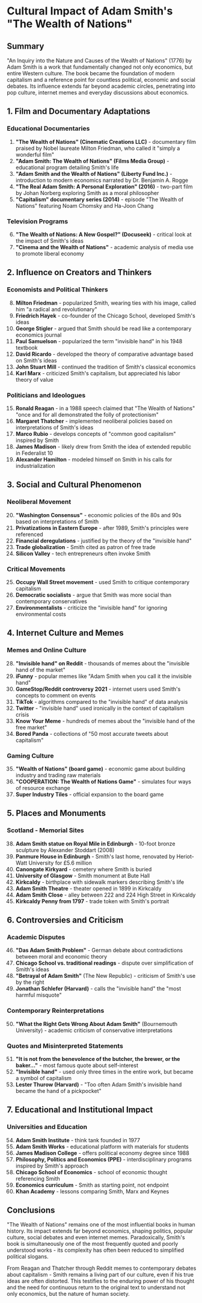 # Cultural Impact of Adam Smith's "The Wealth of Nations"

## Summary
"An Inquiry into the Nature and Causes of the Wealth of Nations" (1776) by Adam Smith is a work that fundamentally changed not only economics, but entire Western culture. The book became the foundation of modern capitalism and a reference point for countless political, economic and social debates. Its influence extends far beyond academic circles, penetrating into pop culture, internet memes and everyday discussions about economics.

## 1. Film and Documentary Adaptations

### Educational Documentaries
1. **"The Wealth of Nations" (Cinematic Creations LLC)** - documentary film praised by Nobel laureate Milton Friedman, who called it "simply a wonderful film"
2. **"Adam Smith: The Wealth of Nations" (Films Media Group)** - educational program detailing Smith's life
3. **"Adam Smith and the Wealth of Nations" (Liberty Fund Inc.)** - introduction to modern economics narrated by Dr. Benjamin A. Rogge
4. **"The Real Adam Smith: A Personal Exploration" (2016)** - two-part film by Johan Norberg exploring Smith as a moral philosopher
5. **"Capitalism" documentary series (2014)** - episode "The Wealth of Nations" featuring Noam Chomsky and Ha-Joon Chang

### Television Programs
6. **"The Wealth of Nations: A New Gospel?" (Docuseek)** - critical look at the impact of Smith's ideas
7. **"Cinema and the Wealth of Nations"** - academic analysis of media use to promote liberal economy

## 2. Influence on Creators and Thinkers

### Economists and Political Thinkers
8. **Milton Friedman** - popularized Smith, wearing ties with his image, called him "a radical and revolutionary"
9. **Friedrich Hayek** - co-founder of the Chicago School, developed Smith's ideas
10. **George Stigler** - argued that Smith should be read like a contemporary economics journal
11. **Paul Samuelson** - popularized the term "invisible hand" in his 1948 textbook
12. **David Ricardo** - developed the theory of comparative advantage based on Smith's ideas
13. **John Stuart Mill** - continued the tradition of Smith's classical economics
14. **Karl Marx** - criticized Smith's capitalism, but appreciated his labor theory of value

### Politicians and Ideologues
15. **Ronald Reagan** - in a 1988 speech claimed that "The Wealth of Nations" "once and for all demonstrated the folly of protectionism"
16. **Margaret Thatcher** - implemented neoliberal policies based on interpretations of Smith's ideas
17. **Marco Rubio** - develops concepts of "common good capitalism" inspired by Smith
18. **James Madison** - likely drew from Smith the idea of extended republic in Federalist 10
19. **Alexander Hamilton** - modeled himself on Smith in his calls for industrialization

## 3. Social and Cultural Phenomenon

### Neoliberal Movement
20. **"Washington Consensus"** - economic policies of the 80s and 90s based on interpretations of Smith
21. **Privatizations in Eastern Europe** - after 1989, Smith's principles were referenced
22. **Financial deregulations** - justified by the theory of the "invisible hand"
23. **Trade globalization** - Smith cited as patron of free trade
24. **Silicon Valley** - tech entrepreneurs often invoke Smith

### Critical Movements
25. **Occupy Wall Street movement** - used Smith to critique contemporary capitalism
26. **Democratic socialists** - argue that Smith was more social than contemporary conservatives
27. **Environmentalists** - criticize the "invisible hand" for ignoring environmental costs

## 4. Internet Culture and Memes

### Memes and Online Culture
28. **"Invisible hand" on Reddit** - thousands of memes about the "invisible hand of the market"
29. **iFunny** - popular memes like "Adam Smith when you call it the invisible hand"
30. **GameStop/Reddit controversy 2021** - internet users used Smith's concepts to comment on events
31. **TikTok** - algorithms compared to the "invisible hand" of data analysis
32. **Twitter** - "invisible hand" used ironically in the context of capitalism crisis
33. **Know Your Meme** - hundreds of memes about the "invisible hand of the free market"
34. **Bored Panda** - collections of "50 most accurate tweets about capitalism"

### Gaming Culture
35. **"Wealth of Nations" (board game)** - economic game about building industry and trading raw materials
36. **"COOPERATION: The Wealth of Nations Game"** - simulates four ways of resource exchange
37. **Super Industry Tiles** - official expansion to the board game

## 5. Places and Monuments

### Scotland - Memorial Sites
38. **Adam Smith statue on Royal Mile in Edinburgh** - 10-foot bronze sculpture by Alexander Stoddart (2008)
39. **Panmure House in Edinburgh** - Smith's last home, renovated by Heriot-Watt University for £5.6 million
40. **Canongate Kirkyard** - cemetery where Smith is buried
41. **University of Glasgow** - Smith monument at Bute Hall
42. **Kirkcaldy** - birthplace with sidewalk markers describing Smith's life
43. **Adam Smith Theatre** - theater opened in 1899 in Kirkcaldy
44. **Adam Smith Close** - alley between 222 and 224 High Street in Kirkcaldy
45. **Kirkcaldy Penny from 1797** - trade token with Smith's portrait

## 6. Controversies and Criticism

### Academic Disputes
46. **"Das Adam Smith Problem"** - German debate about contradictions between moral and economic theory
47. **Chicago School vs. traditional readings** - dispute over simplification of Smith's ideas
48. **"Betrayal of Adam Smith"** (The New Republic) - criticism of Smith's use by the right
49. **Jonathan Schlefer (Harvard)** - calls the "invisible hand" the "most harmful misquote"

### Contemporary Reinterpretations
50. **"What the Right Gets Wrong About Adam Smith"** (Bournemouth University) - academic criticism of conservative interpretations

### Quotes and Misinterpreted Statements
51. **"It is not from the benevolence of the butcher, the brewer, or the baker..."** - most famous quote about self-interest
52. **"Invisible hand"** - used only three times in the entire work, but became a symbol of capitalism
53. **Lester Thurow (Harvard)** - "Too often Adam Smith's invisible hand became the hand of a pickpocket"

## 7. Educational and Institutional Impact

### Universities and Education
54. **Adam Smith Institute** - think tank founded in 1977
55. **Adam Smith Works** - educational platform with materials for students
56. **James Madison College** - offers political economy degree since 1988
57. **Philosophy, Politics and Economics (PPE)** - interdisciplinary programs inspired by Smith's approach
58. **Chicago School of Economics** - school of economic thought referencing Smith
59. **Economics curriculum** - Smith as starting point, not endpoint
60. **Khan Academy** - lessons comparing Smith, Marx and Keynes

## Conclusions

"The Wealth of Nations" remains one of the most influential books in human history. Its impact extends far beyond economics, shaping politics, popular culture, social debates and even internet memes. Paradoxically, Smith's book is simultaneously one of the most frequently quoted and poorly understood works - its complexity has often been reduced to simplified political slogans.

From Reagan and Thatcher through Reddit memes to contemporary debates about capitalism - Smith remains a living part of our culture, even if his true ideas are often distorted. This testifies to the enduring power of his thought and the need for continuous return to the original text to understand not only economics, but the nature of human society.